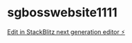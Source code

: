 # sgbosswebsite1111

[Edit in StackBlitz next generation editor ⚡️](https://stackblitz.com/~/github.com/SGBOSS-star/sgbosswebsite1111)